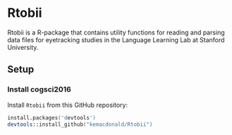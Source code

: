 # Rtobii
Rtobii is a R-package that contains utility functions for
reading and parsing data files for eyetracking studies in
the Language Learning Lab at Stanford University.

## Setup

### Install cogsci2016
Install `Rtobii` from this GitHub repository:

```S
install.packages('devtools')
devtools::install_github("kemacdonald/Rtobii")
```
